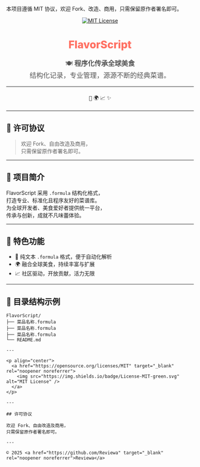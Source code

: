 
本项目遵循 MIT 协议，欢迎 Fork、改造、商用，只需保留原作者署名即可。

<p align="center">
  <a href="https://opensource.org/licenses/MIT" target="_blank" rel="noopener noreferrer" >
    <img src="https://img.shields.io/badge/License-MIT-green.svg" alt="MIT License" />
  </a>
</p>

<h1 align="center" style="font-weight: 800; color: #ff6f61;">FlavorScript</h1>

<p align="center" style="font-size: 18px; color: #555;">
  🍽️ <strong>程序化传承全球美食</strong><br/>
  结构化记录，专业管理，源源不断的经典菜谱。
</p>

---

<div align="center" style="margin: 20px 0;">
  <kbd>🍲</kbd> <kbd>🌍</kbd> <kbd>📈</kbd> <kbd>✨</kbd>
</div>

---

## 📜 许可协议

> 欢迎 Fork、自由改造及商用，  
> 只需保留原作者署名即可。

---

## 🚀 项目简介

FlavorScript 采用 `.formula` 结构化格式，  
打造专业、标准化且程序友好的菜谱库。  
为全球开发者、美食爱好者提供统一平台，  
传承与创新，成就不凡味蕾体验。

---

## 🌟 特色功能

- 🍲 纯文本 `.formula` 格式，便于自动化解析  
- 🌍 融合全球美食，持续丰富与扩展  
- 📈 社区驱动，开放贡献，活力无限

---

## 📂 目录结构示例

```plaintext
FlavorScript/
├── 菜品名称.formula
├── 菜品名称.formula
├── 菜品名称.formula
└── README.md

---

<p align="center">
  <a href="https://opensource.org/licenses/MIT" target="_blank" rel="noopener noreferrer">
    <img src="https://img.shields.io/badge/License-MIT-green.svg" alt="MIT License" />
  </a>
</p>

---

## 许可协议

欢迎 Fork、自由改造及商用，  
只需保留原作者署名即可。

---

© 2025 <a href="https://github.com/Reviewa" target="_blank" rel="noopener noreferrer">Reviewa</a>
